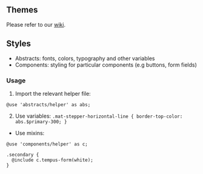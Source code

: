 ## Themes

Please refer to our [wiki](https://github.com/tempus-app/wiki/wiki/Guide-to-Angular-Material-Theming).

## Styles
- Abstracts: fonts, colors, typography and other variables  
- Components: styling for particular components (e.g buttons, form fields)
  
### Usage
1. Import the relevant helper file:
```
@use 'abstracts/helper' as abs;
```  

  2. Use variables:
    ```
    .mat-stepper-horizontal-line {
      border-top-color: abs.$primary-300;
    }
    ```
- Use mixins:
 ```
 @use 'components/helper' as c;

 .secondary {
   @include c.tempus-form(white);
 }
 ```
